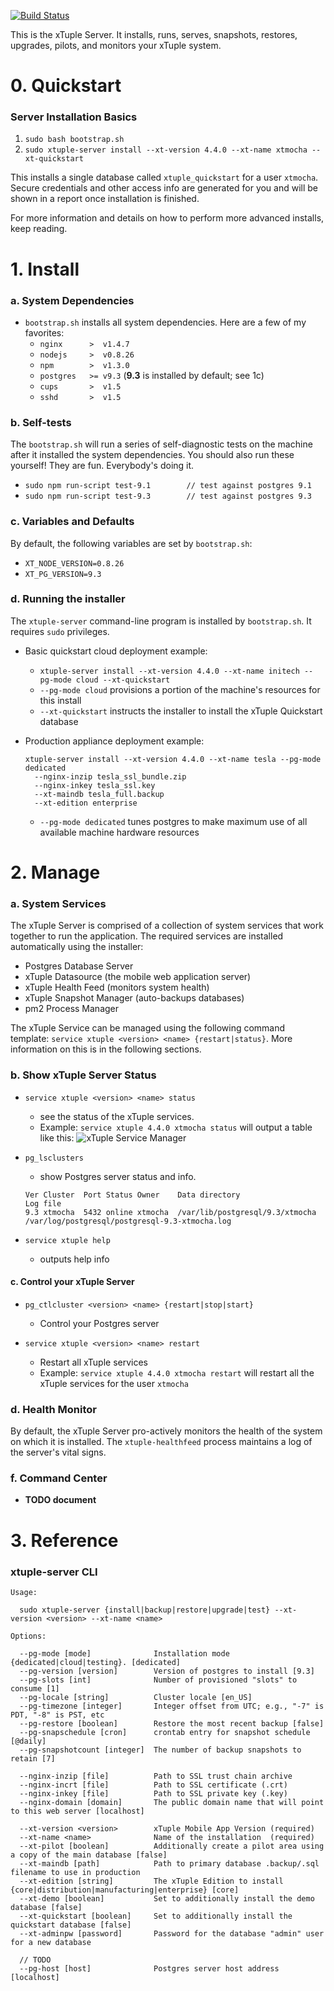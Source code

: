 [![Build Status](https://magnum.travis-ci.com/xtuple/xtuple-scripts.svg?token=gns5sJtFWu8Pk688aPh7)](https://magnum.travis-ci.com/xtuple/xtuple-scripts)

This is the xTuple Server. It installs, runs, serves, snapshots, restores, upgrades, pilots, and monitors your xTuple system.

# 0. Quickstart

### Server Installation Basics
1. `sudo bash bootstrap.sh`
2. `sudo xtuple-server install --xt-version 4.4.0 --xt-name xtmocha --xt-quickstart`

This installs a single database called `xtuple_quickstart` for a user `xtmocha`. Secure credentials
and other access info are generated for you and will be shown in a report once
installation is finished.

For more information and details on how to perform more advanced installs, keep reading.

# 1. Install

### a. System Dependencies

  - `bootstrap.sh` installs all system dependencies. Here are a few of my favorites:
    - `nginx      >  v1.4.7`
    - `nodejs     >  v0.8.26`
    - `npm        >  v1.3.0`
    - `postgres   >= v9.3` (**9.3** is installed by default; see 1c)
    - `cups       >  v1.5`
    - `sshd       >  v1.5`

### b. Self-tests

  The `bootstrap.sh` will run a series of self-diagnostic tests on the machine
  after it installed the system dependencies. You should also run these
  yourself! They are fun. Everybody's doing it.

  - `sudo npm run-script test-9.1        // test against postgres 9.1`
  - `sudo npm run-script test-9.3        // test against postgres 9.3`

### c. Variables and Defaults

By default, the following variables are set by `bootstrap.sh`:
  - `XT_NODE_VERSION=0.8.26`
  - `XT_PG_VERSION=9.3`

### d. Running the installer

The `xtuple-server` command-line program is installed by `bootstrap.sh`. It requires `sudo` privileges.

  - Basic quickstart cloud deployment example:
    - `xtuple-server install --xt-version 4.4.0 --xt-name initech --pg-mode cloud --xt-quickstart`
    - `--pg-mode cloud` provisions a portion of the machine's resources for this install
    - `--xt-quickstart` instructs the installer to install the xTuple Quickstart database
  
  - Production appliance deployment example:
      ```
      xtuple-server install --xt-version 4.4.0 --xt-name tesla --pg-mode dedicated
        --nginx-inzip tesla_ssl_bundle.zip
        --nginx-inkey tesla_ssl.key
        --xt-maindb tesla_full.backup
        --xt-edition enterprise
      ```
    - `--pg-mode dedicated` tunes postgres to make maximum use of all available machine hardware resources

# 2. Manage

### a. System Services

The xTuple Server is comprised of a collection of system services that work together to run the application. The required services are installed automatically using the installer:

  - Postgres Database Server
  - xTuple Datasource (the mobile web application server)
  - xTuple Health Feed (monitors system health)
  - xTuple Snapshot Manager (auto-backups databases)
  - pm2 Process Manager

The xTuple Service can be managed using the following command template: `service xtuple <version> <name> {restart|status}`. More information on this is in the following sections.

### b. Show xTuple Server Status

  - `service xtuple <version> <name> status`
    - see the status of the xTuple services.
    - Example: `service xtuple 4.4.0 xtmocha status` will output a table like this:
      ![xTuple Service Manager](https://s3.amazonaws.com/com.xtuple.deploy-assets/pm2-table-2.png)

  - `pg_lsclusters`
    - show Postgres server status and info.
    ```
    Ver Cluster  Port Status Owner    Data directory                   Log file
    9.3 xtmocha  5432 online xtmocha  /var/lib/postgresql/9.3/xtmocha  /var/log/postgresql/postgresql-9.3-xtmocha.log
    ```

  - `service xtuple help`
    - outputs help info

#### c. Control your xTuple Server

  - `pg_ctlcluster <version> <name> {restart|stop|start}`
    - Control your Postgres server
  
  - `service xtuple <version> <name> restart`
    - Restart all xTuple services
    - Example: `service xtuple 4.4.0 xtmocha restart` will restart all the xTuple services for the user `xtmocha`

### d. Health Monitor

By default, the xTuple Server pro-actively monitors the health of the system on which it is installed. The `xtuple-healthfeed` process maintains a log of the server's vital signs.

### f. Command Center

  - **TODO document**

# 3. Reference

### xtuple-server CLI

    Usage:
    
      sudo xtuple-server {install|backup|restore|upgrade|test} --xt-version <version> --xt-name <name>

    Options:

      --pg-mode [mode]              Installation mode {dedicated|cloud|testing}. [dedicated]
      --pg-version [version]        Version of postgres to install [9.3]
      --pg-slots [int]              Number of provisioned "slots" to consume [1]
      --pg-locale [string]          Cluster locale [en_US]
      --pg-timezone [integer]       Integer offset from UTC; e.g., "-7" is PDT, "-8" is PST, etc
      --pg-restore [boolean]        Restore the most recent backup [false]
      --pg-snapschedule [cron]      crontab entry for snapshot schedule [@daily]
      --pg-snapshotcount [integer]  The number of backup snapshots to retain [7]

      --nginx-inzip [file]          Path to SSL trust chain archive
      --nginx-incrt [file]          Path to SSL certificate (.crt)
      --nginx-inkey [file]          Path to SSL private key (.key)
      --nginx-domain [domain]       The public domain name that will point to this web server [localhost]

      --xt-version <version>        xTuple Mobile App Version (required)
      --xt-name <name>              Name of the installation  (required)
      --xt-pilot [boolean]          Additionally create a pilot area using a copy of the main database [false]
      --xt-maindb [path]            Path to primary database .backup/.sql filename to use in production
      --xt-edition [string]         The xTuple Edition to install {core|distribution|manufacturing|enterprise} [core]
      --xt-demo [boolean]           Set to additionally install the demo database [false]
      --xt-quickstart [boolean]     Set to additionally install the quickstart database [false]
      --xt-adminpw [password]       Password for the database "admin" user for a new database

      // TODO
      --pg-host [host]              Postgres server host address [localhost]

